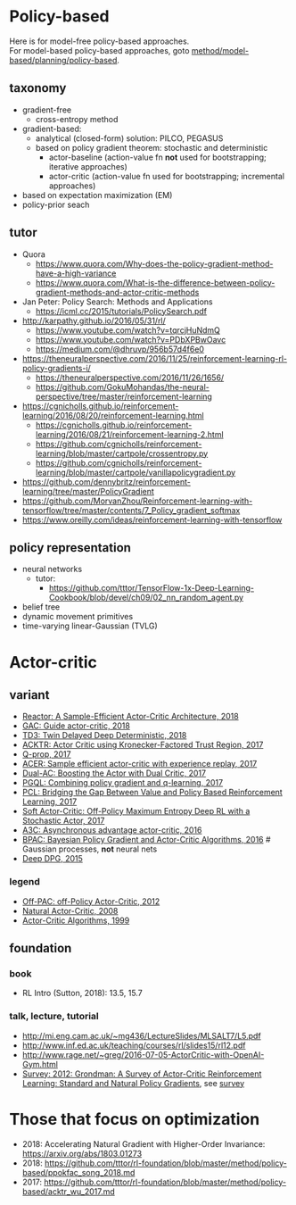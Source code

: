 # Policy-based
Here is for model-free policy-based approaches. </br>
For model-based policy-based approaches, goto [method/model-based/planning/policy-based](https://github.com/tttor/rl-foundation/tree/master/method/model-based/planning/policy-based).

## taxonomy
* gradient-free
  * cross-entropy method
* gradient-based:
  * analytical (closed-form) solution:
    PILCO, PEGASUS
  * based on policy gradient theorem: stochastic and deterministic
    * actor-baseline (action-value fn **not** used for bootstrapping; iterative approaches)
    * actor-critic (action-value fn used for bootstrapping; incremental approaches)
* based on expectation maximization (EM)
* policy-prior seach

## tutor
* Quora
  * https://www.quora.com/Why-does-the-policy-gradient-method-have-a-high-variance
  * https://www.quora.com/What-is-the-difference-between-policy-gradient-methods-and-actor-critic-methods
* Jan Peter: Policy Search: Methods and Applications
  * https://icml.cc/2015/tutorials/PolicySearch.pdf
* http://karpathy.github.io/2016/05/31/rl/
  * https://www.youtube.com/watch?v=tqrcjHuNdmQ
  * https://www.youtube.com/watch?v=PDbXPBwOavc
  * https://medium.com/@dhruvp/956b57d4f6e0
* https://theneuralperspective.com/2016/11/25/reinforcement-learning-rl-policy-gradients-i/
  * https://theneuralperspective.com/2016/11/26/1656/
  * https://github.com/GokuMohandas/the-neural-perspective/tree/master/reinforcement-learning
* https://cgnicholls.github.io/reinforcement-learning/2016/08/20/reinforcement-learning.html
  * https://cgnicholls.github.io/reinforcement-learning/2016/08/21/reinforcement-learning-2.html
  * https://github.com/cgnicholls/reinforcement-learning/blob/master/cartpole/crossentropy.py
  * https://github.com/cgnicholls/reinforcement-learning/blob/master/cartpole/vanillapolicygradient.py
* https://github.com/dennybritz/reinforcement-learning/tree/master/PolicyGradient
* https://github.com/MorvanZhou/Reinforcement-learning-with-tensorflow/tree/master/contents/7_Policy_gradient_softmax
* https://www.oreilly.com/ideas/reinforcement-learning-with-tensorflow

## policy representation
* neural networks
  * tutor:
    * https://github.com/tttor/TensorFlow-1x-Deep-Learning-Cookbook/blob/devel/ch09/02_nn_random_agent.py
* belief tree
* dynamic movement primitives
* time-varying linear-Gaussian (TVLG)

# Actor-critic
## variant
* [Reactor: A Sample-Efficient Actor-Critic Architecture, 2018](reactor_gruslys_2018.md)
* [GAC: Guide actor-critic, 2018](gac_tangkaratt_2018.md)
* [TD3: Twin Delayed Deep Deterministic, 2018](td3_fujimoto_2018.md)
* [ACKTR: Actor Critic using Kronecker-Factored Trust Region, 2017](acktr_wu_2017.md)
* [Q-prop, 2017](qprop_gu_2017.md)
* [ACER: Sample efficient actor-critic with experience replay, 2017](acer_wang_2017.md)
* [Dual-AC: Boosting the Actor with Dual Critic, 2017](dualac_dai_2017.md)
* [PGQL: Combining policy gradient and q-learning, 2017](pgql_donoghue_2017.md)
* [PCL: Bridging the Gap Between Value and Policy Based Reinforcement Learning, 2017](pcl_nachum_2017.md)
* [Soft Actor-Critic: Off-Policy Maximum Entropy Deep RL with a Stochastic Actor, 2017](sac_haarnoja_2017.md)
* [A3C: Asynchronous advantage actor-critic, 2016](a3c_mnih_2016.md)
* [BPAC: Bayesian Policy Gradient and Actor-Critic Algorithms, 2016](bpgac_ghavamzadeh_2016.md) # Gaussian processes, **not** neural nets
* [Deep DPG, 2015](ddpg_lilicrap_2015.md)

### legend
* [Off-PAC: off-Policy Actor-Critic, 2012](offpac_degris_2012.md)
* [Natural Actor-Critic, 2008](nac_peters_2008.md)
* [Actor-Critic Algorithms, 1999](ac_konda_1999.md)

## foundation
### book
* RL Intro (Sutton, 2018): 13.5, 15.7

### talk, lecture, tutorial
* http://mi.eng.cam.ac.uk/~mg436/LectureSlides/MLSALT7/L5.pdf
* http://www.inf.ed.ac.uk/teaching/courses/rl/slides15/rl12.pdf
* http://www.rage.net/~greg/2016-07-05-ActorCritic-with-OpenAI-Gym.html
* [Survey: 2012: Grondman: A Survey of Actor-Critic Reinforcement Learning: Standard and Natural Policy Gradients](http://ieeexplore.ieee.org/abstract/document/6392457/), see [survey](https://github.com/tttor/rl-foundation/tree/master/survey)

# Those that focus on optimization
* 2018: Accelerating Natural Gradient with Higher-Order Invariance: https://arxiv.org/abs/1803.01273
* 2018: https://github.com/tttor/rl-foundation/blob/master/method/policy-based/ppokfac_song_2018.md
* 2017: https://github.com/tttor/rl-foundation/blob/master/method/policy-based/acktr_wu_2017.md
